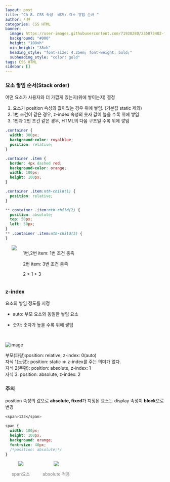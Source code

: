 ```yaml
---
layout: post
title: "Ch 8. CSS 속성- 배치: 요소 쌓임 순서 "
author: 사탄
categories: CSS HTML
banner:
  image: https://user-images.githubusercontent.com/71930280/235873402-f346546c-d90f-45af-b853-c4b93d2c4eca.png
  background: "#000"
  height: "100vh"
  min_height: "38vh"
  heading_style: "font-size: 4.25em; font-weight: bold;"
  subheading_style: "color: gold"
tags: CSS HTML
sidebar: []
---
```


<style>
  .imageRow {
    display:flex;
  }
  .captionedImg {
    margin: 0 20px;
    text-align:center;
    color:gray;
  }
</style>

### 요소 쌓임 순서(Stack order)

어떤 요소가 사용자와 더 가깝게 있는지(위에 쌓이는지) 결정

1. 요소가 position 속성의 값이있는 경우 위에 쌓임. (기본값 static 제외)
2. 1번 조건이 같은 경우, z-index 속성의 숫자 값이 높을 수록 위에 쌓임
3. 1번과 2번 조건 같은 경우, HTML의 다음 구조일 수록 위에 쌓임
   <br/>

```css
.container {
  width: 300px;
  background-color: royalblue;
  position: relative;
}

.container .item {
  border: 4px dashed red;
  background-color: orange;
  width: 100px;
  height: 100px;
}

.container .item:nth-child(1) {
  position: relative;
}

**.container .item:nth-child(2) {
  position: absolute;
  top: 50px;
  left: 50px;
}
** .container .item:nth-child(3) {
}
```

<div class="imageRow">
  <div class="captionedImg">
    <img src="https://user-images.githubusercontent.com/71930280/235871148-cba6669f-b177-49ab-9a1f-f673be2cac43.png">
  </div>
  <div >
    <p></p>
    <p>1번,2번 item: 1번 조건 충족</p>
    <p>2번 item: 3번 조건 충족</p>
    <p style="text-weight:bold;">2 > 1 > 3</p>
  </div>
</div>

### z-index

요소의 쌓임 정도를 지정

- auto: 부모 요소와 동일한 쌓임 요소
- 숫자: 숫자가 높을 수록 위에 쌓임

  <br/>

![image](https://user-images.githubusercontent.com/71930280/235871191-f849b005-5557-483a-9034-41582bccced8.png)

부모(파랑):position: relative, z-index: 0(auto)<br/>
자식 1(노랑): position: static ⇒ z-index를 주는 의미가 없다.<br/>
자식 2(주황): position: absolute, z-index: 1<br/>
자식 3: position: absolute, z-index: 2

### 주의

position 속성의 값으로 **absolute, fixed**가 지정된 요소는 display 속성이 **block**으로 변경

```css
<span>123</span>
```

```css
span {
  width: 100px;
  height: 100px;
  background: orange;
  font-size: 40px;
  /*position: absolute;*/
}
```

<div class="imageRow">
  <div class="captionedImg">
    <img src="https://user-images.githubusercontent.com/71930280/235871253-cd17836c-e6d3-4703-b7cb-130e571cd25a.png">
    <p>span요소</p>
  </div>
  <div class="captionedImg">
    <img src="https://user-images.githubusercontent.com/71930280/235871296-f11e8ab1-466c-4b79-9634-d190a1a88c69.png">
    <p>absolute 적용</p>
  </div>
</div>
